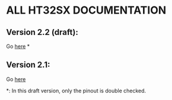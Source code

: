 # ALL HT32SX DOCUMENTATION

## Version 2.2 (draft):

Go [here](https://github.com/htmicron/ht32sx/tree/documents/2.2) *


## Version 2.1:

Go [here](https://github.com/htmicron/ht32sx/tree/documents/2.1)




*: In this draft version, only the pinout is double checked.
